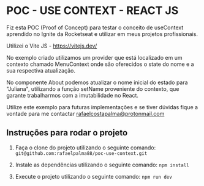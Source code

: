 # POC - USE CONTEXT - REACT JS

Fiz esta POC (Proof of Concept) para testar o conceito de useContext aprendido no Ignite da Rocketseat e utilizar em meus projetos profissionais.

Utilizei o Vite JS - https://vitejs.dev/

No exemplo criado utilizamos um provider que está localizado em um contexto chamado MenuContext onde são oferecidos o state do nome e a sua respectiva atualização.

No componente About podemos atualizar o nome inicial do estado para "Juliana", utilizando a função setName proveniente do contexto, que garante trabalharmos com a imutabilidade no React.

Utilize este exemplo para futuras implementações e se tiver dúvidas fique a vontade para me contactar rafaelcostapalma@protonmail.com

## Instruções para rodar o projeto

1. Faça o clone do projeto utilizando o seguinte comando:
```git@github.com:rafaelpalma88/poc-use-context.git```

2. Instale as dependências utilizando o seguinte comando:
```npm install```

3. Execute o projeto utilizando o seguinte comando:
```npm run dev```